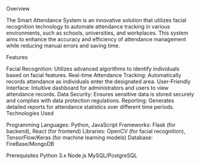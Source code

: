 Overview

The Smart Attendance System is an innovative solution that utilizes facial recognition technology to automate attendance tracking in various environments, such as schools, universities, and workplaces. This system aims to enhance the accuracy and efficiency of attendance management while reducing manual errors and saving time.

Features

Facial Recognition: Utilizes advanced algorithms to identify individuals based on facial features.
Real-time Attendance Tracking: Automatically records attendance as individuals enter the designated area.
User-Friendly Interface: Intuitive dashboard for administrators and users to view attendance records.
Data Security: Ensures sensitive data is stored securely and complies with data protection regulations.
Reporting: Generates detailed reports for attendance statistics over different time periods.
Technologies Used

Programming Languages: Python, JavaScript
Frameworks: Flask (for backend), React (for frontend)
Libraries: OpenCV (for facial recognition), TensorFlow/Keras (for machine learning models)
Database: FireBase/MongoDB

Prerequisites
Python 3.x
Node.js
MySQL/PostgreSQL
